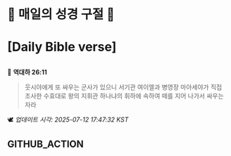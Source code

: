 # 🙏 매일의 성경 구절 🙏
# [Daily Bible verse]
##
<!-- START_BIBLE_VERSE -->
📖 **역대하 26:11**
> 웃시야에게 또 싸우는 군사가 있으니 서기관 여이엘과 병영장 마아세야가 직접 조사한 수효대로 왕의 지휘관 하나냐의 휘하에 속하여 떼를 지어 나가서 싸우는 자라

🕊️ _업데이트 시각: 2025-07-12 17:47:32 KST_
  <!-- END_BIBLE_VERSE -->
## GITHUB_ACTION
